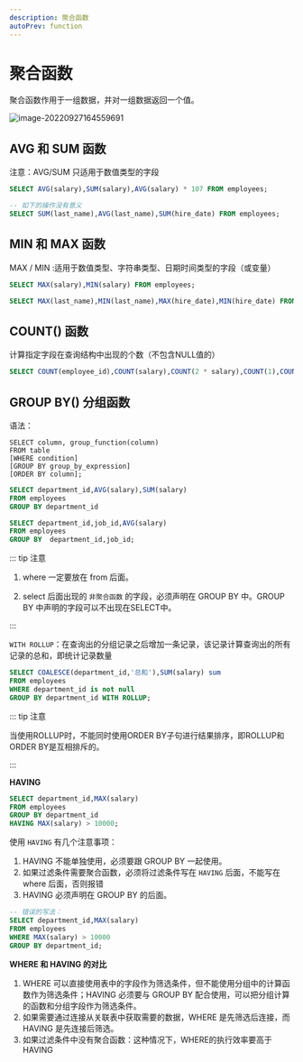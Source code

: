 ```yaml
---
description: 聚合函数
autoPrev: function
---
```


# 聚合函数

聚合函数作用于一组数据，并对一组数据返回一个值。

![image-20220927164559691](http://img.zxqs.top/20220927164608.png)


## AVG 和 SUM 函数

注意：AVG/SUM 只适用于数值类型的字段

```sql
SELECT AVG(salary),SUM(salary),AVG(salary) * 107 FROM employees;

-- 如下的操作没有意义
SELECT SUM(last_name),AVG(last_name),SUM(hire_date) FROM employees;
```

## MIN 和 MAX 函数

MAX / MIN :适用于数值类型、字符串类型、日期时间类型的字段（或变量）

```sql
SELECT MAX(salary),MIN(salary) FROM employees;

SELECT MAX(last_name),MIN(last_name),MAX(hire_date),MIN(hire_date) FROM employees;
```

## COUNT() 函数

计算指定字段在查询结构中出现的个数（不包含NULL值的）

```sql
SELECT COUNT(employee_id),COUNT(salary),COUNT(2 * salary),COUNT(1),COUNT(2),COUNT(*) FROM employees ;
```

## GROUP BY() 分组函数

语法：

```text
SELECT column, group_function(column) 
FROM table 
[WHERE condition] 
[GROUP BY group_by_expression] 
[ORDER BY column];
```

```sql
SELECT department_id,AVG(salary),SUM(salary) 
FROM employees
GROUP BY department_id
```

```sql
SELECT department_id,job_id,AVG(salary)
FROM employees
GROUP BY  department_id,job_id;
```
::: tip 注意

1. where 一定要放在 from 后面。

2. select 后面出现的 `非聚合函数` 的字段，必须声明在 GROUP BY 中。GROUP BY 中声明的字段可以不出现在SELECT中。

:::


`WITH ROLLUP`：在查询出的分组记录之后增加一条记录，该记录计算查询出的所有记录的总和，即统计记录数量

```sql
SELECT COALESCE(department_id,'总和'),SUM(salary) sum
FROM employees
WHERE department_id is not null
GROUP BY department_id WITH ROLLUP;
```

::: tip 注意

当使用ROLLUP时，不能同时使用ORDER BY子句进行结果排序，即ROLLUP和ORDER BY是互相排斥的。

:::


**HAVING**

```sql
SELECT department_id,MAX(salary)
FROM employees
GROUP BY department_id
HAVING MAX(salary) > 10000;
```

使用 `HAVING` 有几个注意事项：

1. HAVING 不能单独使用，必须要跟 GROUP BY 一起使用。
2. 如果过滤条件需要聚合函数，必须将过滤条件写在 `HAVING` 后面，不能写在 where 后面，否则报错
3. HAVING 必须声明在 GROUP BY 的后面。

```sql
-- 错误的写法：
SELECT department_id,MAX(salary)
FROM employees
WHERE MAX(salary) > 10000
GROUP BY department_id;
```

**WHERE 和 HAVING 的对比**

1. WHERE 可以直接使用表中的字段作为筛选条件，但不能使用分组中的计算函数作为筛选条件；HAVING 必须要与 GROUP BY 配合使用，可以把分组计算的函数和分组字段作为筛选条件。
2. 如果需要通过连接从关联表中获取需要的数据，WHERE 是先筛选后连接，而 HAVING 是先连接后筛选。
3. 如果过滤条件中没有聚合函数：这种情况下，WHERE的执行效率要高于HAVING


